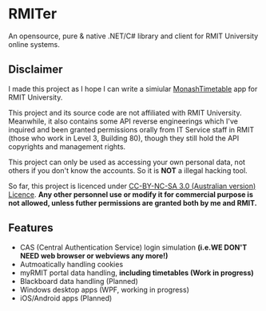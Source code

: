 # RMITer
 
An opensource, pure & native .NET/C# library and client for RMIT University online systems.

## Disclaimer

I made this project as I hope I can write a simiular [MonashTimetable](http://joshparnham.com/projects/monash-timetable/) app for RMIT University.

This project and its source code are not affiliated with RMIT University. Meanwhile, it also contains some API reverse engineerings which I've inquired and been granted permissions orally from IT Service staff in RMIT (those who work in Level 3, Building 80), though they still hold the API copyrights and management rights.

This project can only be used as accessing your own personal data, not others if you don't know the accounts. So it is **NOT** a illegal hacking tool.

So far, this project is licenced under [CC-BY-NC-SA 3.0 (Australian version) Licence](https://creativecommons.org/licenses/by-nc-sa/3.0/au). **Any other personnel use or modify it for commercial purpose is not allowed, unless futher permissions are granted both by me and RMIT.**

## Features

 - CAS (Central Authentication Service) login simulation **(i.e.WE DON'T NEED web browser or webviews any more!)**
 - Autmoatically handling cookies
 - myRMIT portal data handling, **including timetables (Work in progress)**
 - Blackboard data handling (Planned)
 - Windows desktop apps (WPF, working in progress)
 - iOS/Android apps (Planned)